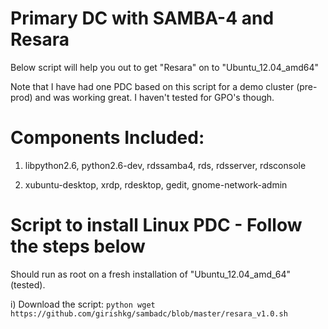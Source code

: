 Primary DC with SAMBA-4 and Resara
=======


Below script will help you out to get "Resara" on to "Ubuntu_12.04_amd64"

Note that I have had one PDC based on this script for a demo cluster (pre-prod) and was working great. I haven't tested for GPO's though.

Components Included:
====================

1) libpython2.6, python2.6-dev, rdssamba4, rds, rdsserver, rdsconsole

2) xubuntu-desktop, xrdp, rdesktop, gedit, gnome-network-admin

Script to install Linux PDC - Follow the steps below
========================

Should run as root on a fresh installation of "Ubuntu_12.04_amd_64" (tested).

i) Download the script:  ```python wget https://github.com/girishkg/sambadc/blob/master/resara_v1.0.sh ```


